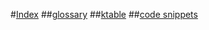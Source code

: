 ﻿#[Index](index.md)
##[glossary](ms269124_de-de_VS.80\ms269124_de-de_VS.80.md)
##[ktable](ms298905_de-de_VS.80\ms298905_de-de_VS.80.md)
##[code snippets](mt488147_en-us_VS.110\mt488147_en-us_VS.110.md)